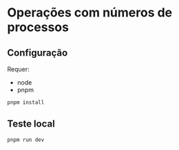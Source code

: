 # Operações com números de processos

## Configuração

Requer:

- node
- pnpm

```sh
pnpm install
```

## Teste local

```sh
pnpm run dev
```
